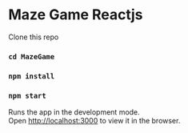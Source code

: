 # Maze Game Reactjs


Clone this repo

### `cd MazeGame`

### `npm install`

### `npm start`

Runs the app in the development mode.\
Open [http://localhost:3000](http://localhost:3000) to view it in the browser.


